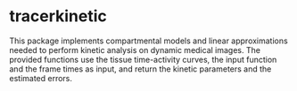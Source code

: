 tracerkinetic
=============

This package implements compartmental models and linear approximations needed to perform kinetic analysis on dynamic medical images. The provided functions use the tissue time-activity curves, the input function and the frame times as input, and return the kinetic parameters and the estimated errors.

